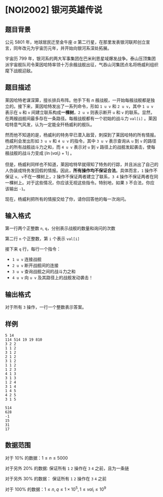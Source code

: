 # [NOI2002] 银河英雄传说

## 题目背景

公元 $5801$ 年，地球居民迁至金牛座 $\alpha$ 第二行星，在那里发表银河联邦创立宣言，同年改元为宇宙历元年，并开始向银河系深处拓展。

宇宙历 $799$ 年，银河系的两大军事集团在巴米利恩星域爆发战争。泰山压顶集团派宇宙舰队司令莱因哈特率领十万余艘战舰出征，气吞山河集团点名将杨威利组织麾下战舰迎敌。

## 题目描述

莱因哈特老谋深算，擅长排兵布阵。他手下有 $n$ 艘战舰，一开始每艘战舰都是独立的。接下来，莱因哈特发出了一系列命令，形如 `1 u v` 和 `2 u v`，其中 `1 u v` 表示在 `u` 和 `v` 间建立联系构成**一棵树**，`2 u v` 则表示断开 `u` 和 `v` 的联系。显然，在两艘战舰间最多存在一条路径。每艘战舰都有一个初始的战斗力 `val[i]` 。莱因哈特意气风发，认为一定能全歼杨威利的舰队。

然而他不知道的是，杨威利的特务早已潜入敌营，刺探到了莱因哈特的所有情报。杨威利会发出形如 `3 u v` 和 `4 u v` 的指令，其中 `3 u v` 表示查询从 `u` 到 `v` 的路径上的所有战舰战斗力之和，而 `4 u v` 表示对 `u` 到 `v` 路径上的战舰发起袭击，使每艘战舰的战斗力变成 $\lfloor\ln(val_i)+1\rfloor$ 。

但是，杨威利同样也不知道，莱因哈特早就得知了特务的行踪，并且派出了自己的人伪装成特务发回假的情报。因此，**所有操作均不保证合法**。具体而言，`1` 操作不保证 `u, v`不在一棵树上，`2` 操作不保证两者建立了联系，`3 4` 操作不保证两者在同一棵树上。对于这些情况，你应该无视这些指令。特别地，如果 `3` 不合法，你应该输出 `-1`。

现在，杨威利把所有的情报交给了你，请你回答他的每一次询问。

## 输入格式

第一行两个正整数 `n`, `q`，分别表示战舰的数量和询问的次数

第二行 `n` 个正整数，第 `i` 个表示 `val[i]`

接下来 `q` 行，每行一个指令：

- `1 u v` 连接战舰
- `2 u v` 断开战舰间的连接
- `3 u v` 查询战舰之间的战斗力之和
- `4 u v` 向 `u v` 及其路径上的战舰发动袭击！

## 输出格式

对于所有 `3` 操作，一行一个整数表示答案。

## 样例

```
5 14
114 514 19 19 810
3 2 2
1 1 2
3 1 2
2 1 2
3 1 2
1 1 2
1 2 3
4 1 3
3 1 3
1 2 4
3 1 4
1 4 5
4 2 5
3 1 5
```

```
514
628
-1
15
31
17
```

## 数据范围

对于 $10\%$ 的数据：$1 \leq n \leq 5000$

对于另外 $20\%$ 的数据: 保证所有 `1` `2` 操作在 `3` `4` 之前，且为一条链

对于另外 $30\%$ 的数据： 保证所有 `1` `2` 操作在 `3` `4` 之前

对于 $100\%$ 的数据：$1\leq n,q\leq 1\times10^5, 1\leq val_i \leq 10^9$
